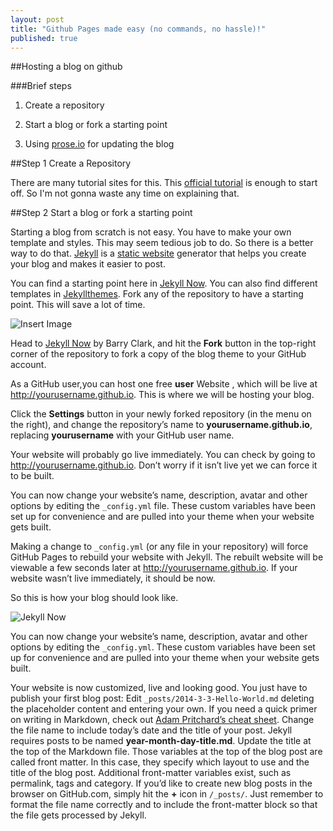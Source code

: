 ```yaml
---
layout: post
title: "Github Pages made easy (no commands, no hassle)!"
published: true
---
```


##Hosting a blog on github

###Brief steps
1. Create a repository

2. Start a blog or fork a starting point

3. Using [prose.io](http://prose.io) for updating the blog


##Step 1 Create a Repository

There are many tutorial sites for this. This [official tutorial](https://help.github.com/articles/create-a-repo/) is enough to start off. So I'm not gonna waste any time on explaining that. 

##Step 2 Start a blog or fork a starting point

Starting a blog from scratch is not easy. You have to make your own template and styles. This may seem tedious job to do. So there is a better way to do that. [Jekyll](http://jekyllrb.com) is a [static website](http://en.wikipedia.org/wiki/Static_web_page) generator that helps you create your blog and makes it easier to post. 


You can find a starting point here in [Jekyll Now](https://github.com/barryclark/jekyll-now). You can also find different templates in [Jekyllthemes](http://jekyllthemes.org). Fork any of the repository to have a starting point. This will save a lot of time.


<img src="https://www.smashingmagazine.com/wp-content/uploads/2014/07/step1.gif" alt="Insert Image">


Head to [Jekyll Now](https://github.com/barryclark/jekyll-now) by Barry Clark, and hit the <b>Fork</b> button in the top-right corner of the repository to fork a copy of the blog theme to your GitHub account.

As a GitHub user,you can host one free <b>user</b> Website , which will be live at http://yourusername.github.io. This is where we will be hosting your blog.

Click the <b>Settings</b> button in your newly forked repository (in the menu on the right), and change the repository’s name to <b>yourusername.github.io</b>, replacing <b>yourusername</b> with your GitHub user name.

Your website will probably go live immediately. You can check by going to http://yourusername.github.io. Don’t worry if it isn’t live yet we can force it to be built.

You can now change your website’s name, description, avatar and other options by editing the <code>_config.yml</code> file. These custom variables have been set up for convenience and are pulled into your theme when your website gets built.

Making a change to <code>_config.yml</code> (or any file in your repository) will force GitHub Pages to rebuild your website with Jekyll. The rebuilt website will be viewable a few seconds later at http://yourusername.github.io. If your website wasn’t live immediately, it should be now.

So this is how your blog should look like.


![Jekyll Now](https://www.smashingmagazine.com/wp-content/uploads/2014/07/jekyll-now-theme-large-opt.jpg)


You can now change your website’s name, description, avatar and other options by editing the <code>_config.yml</code>. These custom variables have been set up for convenience and are pulled into your theme when your website gets built.


Your website is now customized, live and looking good. You just have to publish your first blog post:
Edit  <code>_posts/2014-3-3-Hello-World.md</code> deleting the placeholder content and entering your own. If you need a quick primer on writing in Markdown, check out [Adam Pritchard’s cheat sheet](https://github.com/adam-p/markdown-here/wiki/Markdown-Cheatsheet).
Change the file name to include today’s date and the title of your post. Jekyll requires posts to be named <b>year-month-day-title.md</b>.
Update the title at the top of the Markdown file. Those variables at the top of the blog post are called front matter. In this case, they specify which layout to use and the title of the blog post. Additional front-matter variables exist, such as permalink, tags and category.
If you’d like to create new blog posts in the browser on GitHub.com, simply hit the <b>+</b> icon in <code>/_posts/</code>. Just remember to format the file name correctly and to include the front-matter block so that the file gets processed by Jekyll.
